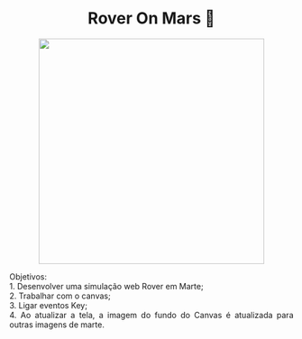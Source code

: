 <h1 align="center"> Rover On Mars 🔴</h1>

<p align = 'center'>
<img src="https://user-images.githubusercontent.com/100588945/168478348-5ddfdd56-f2f2-4c8e-b869-66bd84a7bad1.gif" width="400">
  </p>

<p align="justify">
Objetivos:<br>
1. Desenvolver uma simulação web Rover em Marte;<br>
2. Trabalhar com o canvas;<br>
3. Ligar eventos Key;<br>
4. Ao atualizar a tela, a imagem do fundo do Canvas é atualizada para outras imagens de marte.<br>
</p>  


